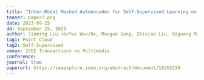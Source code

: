 ```yaml
---
title: "Inter-Modal Masked Autoencoder for Self-Supervised Learning on Point Clouds" 
teaser: paper7.png
date: 2023-09-25
dd: September 25, 2023
author: Jiaming Liu,<b>Yue Wu</b>, Maoguo Gong, Zhixiao Liu, Qiguang Miao, Wenping Ma
tag1: Point Cloud
tag2: Self-Supervised
venue: IEEE Transactions on Multimedia
conference: 
journal: true
paperurl: https://ieeexplore.ieee.org/abstract/document/10262210
---
```


